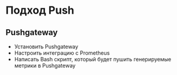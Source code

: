 # Подход Push

## Pushgateway

- Установить Pushgateway
- Настроить интеграцию с Prometheus
- Написать Bash скрипт, который будет пушить генерируемые метрики в Pushgateway
